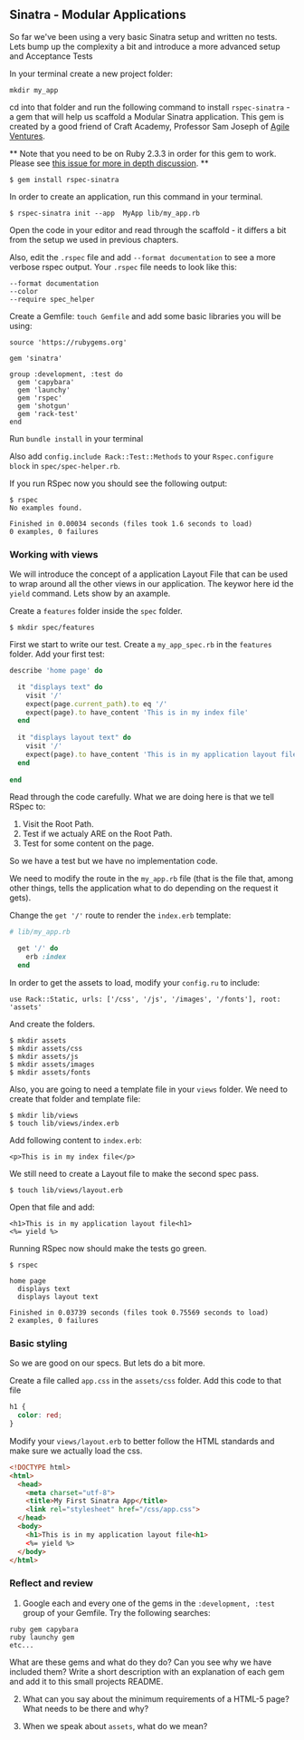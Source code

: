 ## Sinatra - Modular Applications
So far we've been using a very basic Sinatra setup and written no tests. Lets bump up the complexity a bit and introduce a more advanced setup and Acceptance Tests

In your terminal create a new project folder:
```
mkdir my_app
```
cd into that folder and run the following command to install `rspec-sinatra` - a gem that will help us scaffold a Modular Sinatra application. This gem is created by a good friend of Craft Academy, Professor Sam Joseph of [Agile Ventures](https://www.agileventures.org/). 

** Note that you need to be on Ruby 2.3.3 in order for this gem to work. Please see [this issue for more in depth discussion](https://github.com/tansaku/rspec-sinatra/issues/2). **

```shell
$ gem install rspec-sinatra
```


In order to create an application, run this command in your terminal.  
```shell
$ rspec-sinatra init --app  MyApp lib/my_app.rb
```
Open the code in your editor and read through the scaffold - it differs a bit from the setup we used in previous chapters. 



Also, edit the `.rspec` file and add `--format documentation` to see a more verbose rspec output. Your `.rspec` file needs to look like this:

```
--format documentation
--color
--require spec_helper
```


Create a Gemfile: `touch Gemfile` and add some basic libraries you will be using: 
```
source 'https://rubygems.org'

gem 'sinatra'

group :development, :test do
  gem 'capybara'
  gem 'launchy'
  gem 'rspec'
  gem 'shotgun'
  gem 'rack-test'
end
```
Run `bundle install` in your terminal

Also add `config.include Rack::Test::Methods` to your `Rspec.configure block` in `spec/spec-helper.rb`.

If you run RSpec now you should see the following output: 
```shell
$ rspec
No examples found.

Finished in 0.00034 seconds (files took 1.6 seconds to load)
0 examples, 0 failures
```


### Working with views
We will introduce the concept of a application Layout File that can be used to wrap around all the other views in our application. The keywor here id the `yield` command. Lets show by an axample. 

Create a `features` folder inside the `spec` folder.
```shell
$ mkdir spec/features
```

First we start to write our test. Create a `my_app_spec.rb` in the `features` folder. Add your first test:
```ruby
describe 'home page' do

  it "displays text" do
    visit '/'
    expect(page.current_path).to eq '/'
    expect(page).to have_content 'This is in my index file'
  end
  
  it "displays layout text" do
    visit '/'
    expect(page).to have_content 'This is in my application layout file'
  end
  
end

```
Read through the code carefully. What we are doing here is that we tell RSpec to:
1. Visit the Root Path. 
2. Test if we actualy ARE on the Root Path.
3. Test for some content on the page.

So we have a test but we have no implementation code. 

We need to modify the route in the `my_app.rb` file (that is the file that, among other things, tells the application what to do depending on the request it gets).

Change the `get '/'` route to render the `index.erb` template:

```ruby
# lib/my_app.rb

  get '/' do
    erb :index
  end
```


In order to get the assets to load, modify your `config.ru` to include:
```
use Rack::Static, urls: ['/css', '/js', '/images', '/fonts'], root: 'assets'
```
And create the folders. 
```shell
$ mkdir assets
$ mkdir assets/css
$ mkdir assets/js
$ mkdir assets/images
$ mkdir assets/fonts
```

Also, you are going to need a template file in your `views` folder. We need to create that folder and template file:

```shell
$ mkdir lib/views
$ touch lib/views/index.erb

```


Add following content to `index.erb`:

```erb
<p>This is in my index file</p>
```


We still need to create a Layout file to make the second spec pass. 
```shell
$ touch lib/views/layout.erb

```

Open that file and add:

```erb
<h1>This is in my application layout file<h1>
<%= yield %>
```

Running RSpec now should make the tests go green. 

```shell
$ rspec

home page
  displays text
  displays layout text

Finished in 0.03739 seconds (files took 0.75569 seconds to load)
2 examples, 0 failures

```

### Basic styling

So we are good on our specs. But lets do a bit more.

Create a file called `app.css` in the `assets/css` folder. Add this code to that file

```css
h1 {
  color: red;
}
```

Modify your `views/layout.erb` to better follow the HTML standards and make sure we actually load the css. 
```html
<!DOCTYPE html>
<html>
  <head>
    <meta charset="utf-8">
    <title>My First Sinatra App</title>
    <link rel="stylesheet" href="/css/app.css">
  </head>
  <body>
    <h1>This is in my application layout file<h1>
    <%= yield %>
  </body>
</html>

```


### Reflect and review
1. Google each and every one of the gems in the `:development, :test` group of your Gemfile. Try the following searches:
```
ruby gem capybara
ruby launchy gem
etc...
```
What are these gems and what do they do? Can you see why we have included them? Write a short description with an explanation of each gem and add it to this small projects README. 

2. What can you say about the minimum requirements of a HTML-5 page? What needs to be there and why?

3. When we speak about `assets`, what do we mean?




